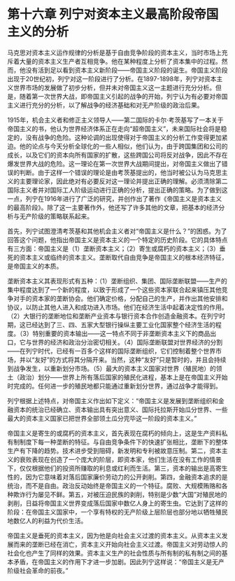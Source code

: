 # 第十六章 列宁对资本主义最高阶段帝国主义的分析

马克思对资本主义运作规律的分析是基于自由竞争阶段的资本主义，当时市场上充斥着大量的资本主义生产者互相竞争。他在某种程度上分析了资本集中的过程。然而，他没有活到足以看到资本主义新阶段——帝国主义阶段的诞生。帝国主义阶段出现于20世纪初，列宁对这一阶段进行了分析。在1897-1898年，列宁对资本主义世界市场的发展做了初步分析，但并未对帝国主义这一主题进行充分分析。但是，随着第一次世界大战，即帝国主义引起的战争的开始，列宁认为有必要对帝国主义进行充分的分析，以了解战争的经济基础和对无产阶级的政治后果。

1915年，机会主义者和修正主义领导人——第二国际的卡尔·考茨基写了一本关于帝国主义的书，他认为世界经济体系正在走向“超帝国主义”，未来国际社会将是稳定的，没有战争的危险。这种论调的出现使得对于帝国主义的分析工作变得更加紧迫。他的论点与今天分析全球化的一些人相似，他们认为，由于跨国集团和公司的成长，以及它们的资本向所有国家的扩散，这些跨国公司将反对战争，因此不存在爆发世界大战的危险。这一理论在第一次世界大战期间提出，对帝国主义做出了错误的判断。由于这样一个错误的理论是由考茨基提出的，他当时被公认为马克思主义的主要理论家，因此绝对有必要反对这一理论并提出正确的理解。必须清除第二国际主义者并对国际工人阶级运动进行正确的分析，提出正确的策略。为了做到这一点，列宁在1916年进行了广泛的研究，并创作出了著作《帝国主义是资本主义的最高阶段》。除了这一主要著作外，他还写了许多其他的文章，把基本的经济分析与无产阶级的策略联系起来。

首先，列宁试图澄清考茨基和其他机会主义者对“帝国主义是什么？”的困惑。为了回答这个问题，他指出帝国主义是资本主义的一个特定的历史阶段。它的具体特点有三方面：帝国主义是（1）垄断资本主义；（2）寄生或腐朽的资本主义；（3）垂死的资本主义或临终的资本主义。垄断取代自由竞争是帝国主义的根本经济特征，是帝国主义的本质。

垄断资本主义其表现形式有五种：（1）垄断组织、集团、国际垄断联盟——生产的集中程度达到了一个新的程度，以致于形成了一个这些资本家联合起来镇压其他竞争对手的资本家的垄断协会。他们确定价格，分配自己的生产，并作出其他安排和协议，以防止其他人进入和成功进入市场。他们在经济生活中起着决定性的作用。（2）大银行的垄断地位和垄断产业资本与银行资本合作创造金融资本。在列宁时期，这已经达到了三、四、五家大型银行操纵主要工业化国家整个经济生活的程度。（3）特别重要的资本输出——这一特点不同于非垄断资本主义下的商品出口，它与世界的经济和政治分治密切相关。（4）国际垄断联盟对世界经济的分割——在列宁时代，已经有一百多个这样的国际垄断组织，它们控制着整个世界市场，并以“友好”的方式将其分隔开来。当然，这种“友好”只是暂时的，并且会持续到战争发生，以重新划分市场。（5）最大的资本主义国家对世界（殖民地）的领土（政治）划分——世界上所有落后国家的殖民化进程，基本上是在帝国主义开始时完成的。任何进一步的殖民地都只能通过重新划分世界，通过战争才能得到。

列宁根据上述特点，对帝国主义作出如下定义：“帝国主义是发展到垄断组织和金融资本的统治已经确立、资本输出具有突出意义、国际托拉斯开始瓜分世界、一些最大的资本主义国家已把世界全部领土瓜分完毕这一阶段的资本主义。”

帝国主义是寄生的或腐朽的资本主义，首先表现在腐朽的倾向上，这是生产资料私有制制度下每一种垄断的特征。与自由竞争条件下的快速扩张相比，垄断下的整体生产有下降的趋势。技术进步受到阻碍，新发明和专利被故意压制。第二，资本主义的衰败表现在创造了一个庞大的阶层，即资本家，他们生活在没有工作的情景下，仅仅根据他们的投资所赚取的利息或红利而生活。第三，资本的输出是高寄生性的，因为它意味着对落后国家廉价劳动力的公开剥削。第四，金融资本追求的是统治，而不是自由。政治反动始终是帝国主义的一个特征。腐败、大规模贿赂和各种欺诈行为屡见不鲜。第五，对被压迫民族的剥削，特别是少数“大国”对殖民地的剥削，日益将帝国主义世界变成落后国家中数亿人身上的寄生虫。它达到了这样的阶段：在帝国主义国家中，一个享有特权的无产阶级上层阶层也部分地以牺牲殖民地数亿人的利益为代价生活。

帝国主义是垂死的资本主义，因为他是向社会主义过渡的资本主义。从资本主义发展而来的垄断已经在消亡，资本主义开始向社会主义过渡。帝国主义对劳动惊人的社会化也产生了同样的效果。资本主义生产的社会性质与所有制的私有制之间的基本矛盾，在帝国主义的作用下才进一步加剧。因此列宁这样说：“帝国主义是无产阶级社会革命的前夜。”